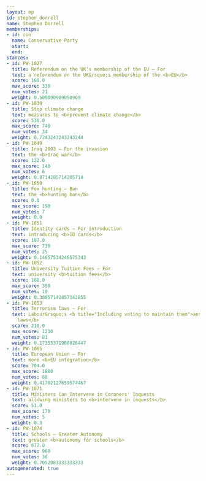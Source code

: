 ```yaml
---
layout: mp
id: stephen_dorrell
name: Stephen Dorrell
memberships:
- id: con
  name: Conservative Party
  start: 
  end: 
stances:
- id: PW-1027
  title: Referendum on the UK's membership of the EU — For
  text: a referendum on the UK&rsquo;s membership of the <b>EU</b>
  score: 168.0
  max_score: 330
  num_votes: 21
  weight: 0.509090909090909
- id: PW-1030
  title: Stop climate change
  text: measures to <b>prevent climate change</b>
  score: 536.0
  max_score: 740
  num_votes: 34
  weight: 0.7243243243243244
- id: PW-1049
  title: Iraq 2003 — For the invasion
  text: the <b>Iraq war</b>
  score: 122.0
  max_score: 140
  num_votes: 6
  weight: 0.8714285714285714
- id: PW-1050
  title: Fox hunting — Ban
  text: the <b>hunting ban</b>
  score: 0.0
  max_score: 190
  num_votes: 7
  weight: 0.0
- id: PW-1051
  title: Identity cards — For introduction
  text: introducing <b>ID cards</b>
  score: 107.0
  max_score: 730
  num_votes: 25
  weight: 0.14657534246575343
- id: PW-1052
  title: University Tuition Fees — For
  text: university <b>tuition fees</b>
  score: 108.0
  max_score: 350
  num_votes: 19
  weight: 0.30857142857142855
- id: PW-1053
  title: Terrorism laws — For
  text: Labour&rsquo;s <b title="Including voting to maintain them">anti-terrorism
    laws</b>
  score: 210.0
  max_score: 1210
  num_votes: 81
  weight: 0.17355371900826447
- id: PW-1065
  title: European Union — For
  text: more <b>EU integration</b>
  score: 784.0
  max_score: 1880
  num_votes: 88
  weight: 0.41702127659574467
- id: PW-1071
  title: Ministers Can Intervene in Coroners' Inquests
  text: allowing ministers to <b>intervene in inquests</b>
  score: 51.0
  max_score: 170
  num_votes: 5
  weight: 0.3
- id: PW-1074
  title: Schools — Greater Autonomy
  text: greater <b>autonomy for schools</b>
  score: 677.0
  max_score: 960
  num_votes: 36
  weight: 0.7052083333333333
autogenerated: true
---
```

